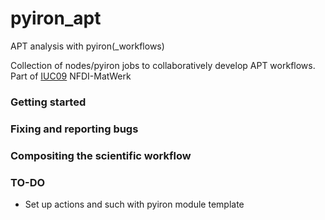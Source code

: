 # pyiron_apt
APT analysis with pyiron(_workflows)

Collection of nodes/pyiron jobs to collaboratively develop APT workflows.
Part of [IUC09](https://nfdi-matwerk.de/project/structure/use-cases/iuc09) NFDI-MatWerk

### Getting started

### Fixing and reporting bugs

### Compositing the scientific workflow

### TO-DO

- Set up actions and such with pyiron module template
